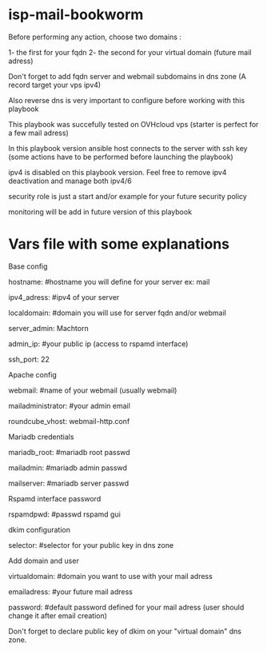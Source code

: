 # isp-mail-bookworm

Before performing any action, choose two domains :

 1- the first for your fqdn
 2- the second for your virtual domain (future mail adress)

Don't forget to add fqdn server and webmail subdomains in dns zone (A record target your vps ipv4)

Also reverse dns is very important to configure before working with this playbook

This playbook was succefully tested on OVHcloud vps (starter is perfect for a few mail adress)

In this playbook version ansible host connects to the server with ssh key (some actions have to be performed before launching the playbook)

ipv4 is disabled on this playbook version. Feel free to remove ipv4 deactivation and manage both ipv4/6

security role is just a start and/or example for your future security policy

monitoring will be add in future version of this playbook


# Vars file with some explanations


Base config

hostname: #hostname you will define for your server ex: mail

ipv4_adress: #ipv4 of your server

localdomain: #domain you will use for server fqdn and/or webmail

server_admin: Machtorn

admin_ip: #your public ip (access to rspamd interface)

ssh_port: 22


Apache config

webmail: #name of your webmail (usually webmail)

mailadministrator: #your admin email

roundcube_vhost: webmail-http.conf


Mariadb credentials

mariadb_root: #mariadb root passwd

mailadmin: #mariadb admin passwd

mailserver: #mariadb server passwd


Rspamd interface password

rspamdpwd: #passwd rspamd gui


dkim configuration

selector: #selector for your public key in dns zone


Add domain and user

virtualdomain: #domain you want to use with your mail adress

emailadress: #your future mail adress

password: #default password defined for your mail adress (user should change it after email creation)


Don't forget to declare public key of dkim on your "virtual domain" dns zone.
